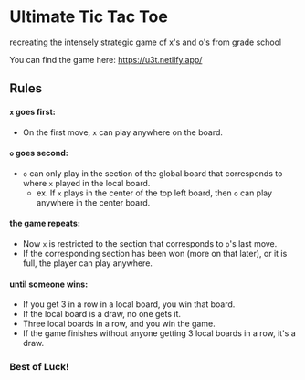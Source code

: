 # Ultimate Tic Tac Toe
recreating the intensely strategic game of x's and o's from grade school

You can find the game here: https://u3t.netlify.app/

## Rules

#### **`x` goes first:**

 - On the first move, `x` can play anywhere on the board.

#### **`o` goes second:**

 - `o` can only play in the section of the global board that corresponds to where `x` played in the local board.
   - ex. If `x` plays in the center of the top left board, then `o` can play anywhere in the center board.

#### **the game repeats:**

 - Now `x` is restricted to the section that corresponds to `o`'s last move.
 - If the corresponding section has been won (more on that later), or it is full, the player can play anywhere.

#### **until someone wins:**

 - If you get 3 in a row in a local board, you win that board.
 - If the local board is a draw, no one gets it.
 - Three local boards in a row, and you win the game.
 - If the game finishes without anyone getting 3 local boards in a row, it's a draw.


### Best of Luck!

